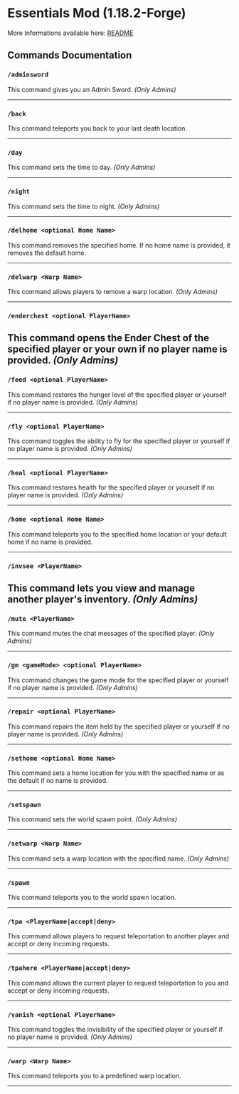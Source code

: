 # Essentials Mod (1.18.2-Forge)

More Informations available here: [README](https://github.com/frame-dev/EssentialsMod-Mc1.18.2-Forge/blob/7d08470b589b750c7ec89aa11b9c70cf81eaab7a/README.md)

## Commands Documentation

### **```/adminsword```**
This command gives you an Admin Sword. *(Only Admins)*

---

### **```/back```**
This command teleports you back to your last death location.

---

### **```/day```**
This command sets the time to day. *(Only Admins)*

---

### **```/night```**
This command sets the time to night. *(Only Admins)*

---

### **```/delhome <optional Home Name>```**
This command removes the specified home. If no home name is provided, it removes the default home.

---

### **```/delwarp <Warp Name>```**
This command allows players to remove a warp location. *(Only Admins)*

---

### **```/enderchest <optional PlayerName>```**
This command opens the Ender Chest of the specified player or your own if no player name is provided.
*(Only Admins)*
---

### **```/feed <optional PlayerName>```**
This command restores the hunger level of the specified player or yourself if no player name is provided. *(Only Admins)*

---

### **```/fly <optional PlayerName>```**
This command toggles the ability to fly for the specified player or yourself if no player name is provided. *(Only Admins)*

---

### **```/heal <optional PlayerName>```**
This command restores health for the specified player or yourself if no player name is provided. *(Only Admins)*

---

### **```/home <optional Home Name>```**
This command teleports you to the specified home location or your default home if no name is provided.

---

### **```/invsee <PlayerName>```**
This command lets you view and manage another player's inventory.
*(Only Admins)*
---

### **```/mute <PlayerName>```**
This command mutes the chat messages of the specified player. *(Only Admins)*

---

### **```/gm <gameMode> <optional PlayerName>```**
This command changes the game mode for the specified player or yourself if no player name is provided. *(Only Admins)*

---

### **```/repair <optional PlayerName>```**
This command repairs the item held by the specified player or yourself if no player name is provided. *(Only Admins)*

---

### **```/sethome <optional Home Name>```**
This command sets a home location for you with the specified name or as the default if no name is provided.

---

### **```/setspawn```**
This command sets the world spawn point. *(Only Admins)*

---

### **```/setwarp <Warp Name>```**
This command sets a warp location with the specified name. *(Only Admins)*

---

### **```/spawn```**
This command teleports you to the world spawn location.

---

### **```/tpa <PlayerName|accept|deny>```**
This command allows players to request teleportation to another player and accept or deny incoming requests.

---

### **```/tpahere <PlayerName|accept|deny>```**
This command allows the current player to request teleportation to you and accept or deny incoming requests.

---

### **```/vanish <optional PlayerName>```**
This command toggles the invisibility of the specified player or yourself if no player name is provided. *(Only Admins)*

---

### **```/warp <Warp Name>```**
This command teleports you to a predefined warp location.

---